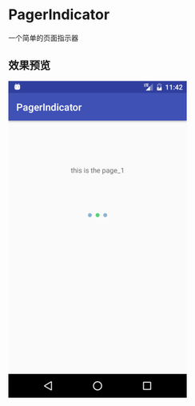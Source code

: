 ﻿# PagerIndicator
一个简单的页面指示器

效果预览
-------  

![image](https://github.com/silladus/PagerIndicator/blob/master/PagerIndicator/img/view.png)